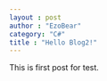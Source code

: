 ```yaml
---
layout : post
author : "EzoBear"
category: "C#"
title : "Hello Blog2!"
---
```

This is first post for test.
